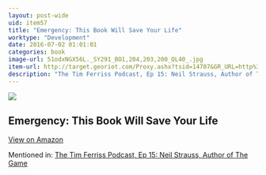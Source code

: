 ```yaml
---
layout: post-wide
uid: item57
title: "Emergency: This Book Will Save Your Life"
worktype: "Development"
date: 2016-07-02 01:01:01
categories: book
image-url: 51odxNGX56L._SY291_BO1,204,203,200_QL40_.jpg
item-url: http://target.georiot.com/Proxy.ashx?tsid=14707&GR_URL=http%3A%2F%2Fwww.amazon.com%2FEmergency-This-Book-Will-Save%2Fdp%2F0060898771%2F
description: "The Tim Ferriss Podcast, Ep 15: Neil Strauss, Author of The Game"
---
```

<a href="http://target.georiot.com/Proxy.ashx?tsid=14707&GR_URL=http%3A%2F%2Fwww.amazon.com%2FEmergency-This-Book-Will-Save%2Fdp%2F0060898771%2F" target="blank"><img src="../../../../img/thumbs/51odxNGX56L._SY291_BO1,204,203,200_QL40_.jpg" class="prod-img"></a>
<h2>Emergency: This Book Will Save Your Life</h2>
<p><a class="btn btn-primary" href="http://target.georiot.com/Proxy.ashx?tsid=14707&GR_URL=http%3A%2F%2Fwww.amazon.com%2FEmergency-This-Book-Will-Save%2Fdp%2F0060898771%2F" target="blank">View on Amazon</a><p>
<p>Mentioned in: <a href="http://fourhourworkweek.com/2014/06/24/neil-strauss/comment-page-2/" target="blank">The Tim Ferriss Podcast, Ep 15: Neil Strauss, Author of The Game</a></p>
